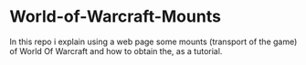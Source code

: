 # World-of-Warcraft-Mounts
In this repo i explain using a web page some mounts (transport of the game) of World Of Warcraft and how to obtain the, as a tutorial.
